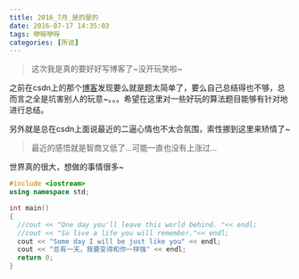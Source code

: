 ```yaml
---
title: 2016_7月_是的是的
date: 2016-07-17 14:35:03
tags: 咿呀咿呀
categories: [所说]
---
```


> 这次我是真的要好好写博客了~没开玩笑啦~

之前在csdn上的那个[博客](http://blog.csdn.net/u010885899)发现要么就是题太简单了，要么自己总结得也不够，总而言之全是坑害别人的玩意~。。。希望在这里对一些好玩的算法题目能够有针对地进行总结。

另外就是总在csdn上面说最近的二逼心情也不太合氛围，索性挪到这里来矫情了~

> 最近的感悟就是智商又低了...可能一直也没有上涨过...

世界真的很大，想做的事情很多~

```C++
#include <iostream>
using namespace std;

int main()
{
  //cout << "One day you'll leave this world behind. "<< endl;
  //cout << "So live a life you will remember."<< endl;
  cout << "Some day I will be just like you" << endl;
  cout << "总有一天，我要变得和你一样强" << endl;
  return 0;
}
```
